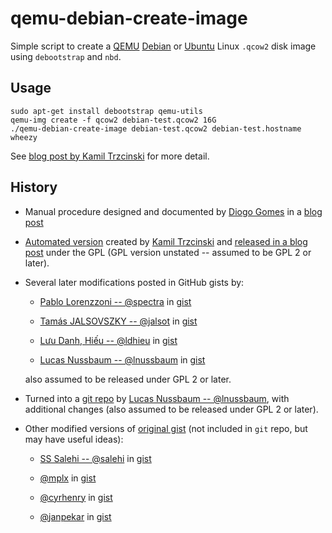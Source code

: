 # qemu-debian-create-image

Simple script to create a [QEMU](https://www.qemu.org/)
[Debian](https://www.debian.org/) or [Ubuntu](https://www.ubuntu.com/)
Linux `.qcow2` disk image using `debootstrap` and `nbd`.

## Usage

    sudo apt-get install debootstrap qemu-utils
    qemu-img create -f qcow2 debian-test.qcow2 16G
    ./qemu-debian-create-image debian-test.qcow2 debian-test.hostname wheezy

See [blog post by Kamil Trzcinski](https://ayufan.eu/projects/debootstrap-kvm/)
for more detail.

## History

*  Manual procedure designed and documented by
   [Diogo Gomes](http://diogogomes.com/about/) in a
   [blog post](http://diogogomes.com/2012/07/13/debootstrap-kvm-image/)

*  [Automated version](https://ayufan.eu/projects/debootstrap-kvm/qemu-debian-create-image)
   created by [Kamil Trzcinski](https://ayufan.eu/) and [released in a
   blog post](https://ayufan.eu/projects/debootstrap-kvm/)
   under the GPL (GPL version unstated -- assumed to be GPL 2 or later).

*  Several later modifications posted in GitHub gists by:

   *   [Pablo Lorenzzoni -- @spectra](https://github.com/spectra)
       in [gist](https://gist.github.com/spectra/10301941)

   *   [Tamás JALSOVSZKY -- @jalsot](https://github.com/jalsot) in
       [gist](https://gist.github.com/jalsot/a24aa543021889ad0c70)

   *   [Lưu Danh, Hiếu -- @ldhieu](https://github.com/ldhieu) in
       [gist](https://gist.github.com/ldhieu/716db2f79ce49b95aa18e29885c16259)

   *   [Lucas Nussbaum -- @lnussbaum](https://github.com/lnussbaum) in
       [gist](https://gist.github.com/lnussbaum/34e97071827361e344acd8529b9564d8)

   also assumed to be released under GPL 2 or later.

*  Turned into a [git
   repo](https://github.com/lnussbaum/qemu-debian-create-image)
   by [Lucas Nussbaum -- @lnussbaum](https://github.com/lnussbaum), with
   additional changes (also assumed to be released under GPL 2 or later).

*  Other modified versions of [original
   gist](https://gist.github.com/spectra/10301941) (not included in
   `git` repo, but may have useful ideas):

   *   [SS Salehi -- @salehi](https://github.com/salehi) in
       [gist](https://gist.github.com/salehi/081d61d3f80f3f681c63)

   *   [@mplx](https://github.com/mplx) in
       [gist](https://gist.github.com/mplx/dfecd55db8328a5e07842d75005333a2)

   *   [@cyrhenry](https://github.com/cyrhenry) in
       [gist](https://gist.github.com/cyrhenry/02353b9bc498d2bdb9d3dac0877e058c)

   *   [@janpekar](https://github.com/janpekar) in
       [gist](https://gist.github.com/janpekar/2e16d2a8792c52dde493dcff633eb484)
